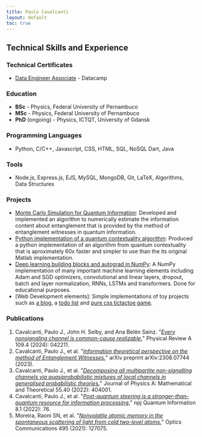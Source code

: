 ```yaml
---
title: Paulo Cavalcanti
layout: default
toc: true
---
```


## Technical Skills and Experience

### Technical Certificates

* [Data Engineer Associate](https://www.datacamp.com/certificate/DEA0013522191609) - Datacamp

### Education

* **BSc** - Physics, Federal University of Pernambuco
* **MSc** - Physics, Federal University of Pernambuco
* **PhD** (ongoing) - Physics, ICTQT, University of Gdansk

### Programming Languages

- Python, C/C++, Javascript, CSS, HTML, SQL, NoSQL Dart, Java

### Tools

- Node.js, Express.js, EJS, MySQL, MongoDB, Git, LaTeX, Algorithms, Data Structures

### Projects

- [Monte Carlo Simulation for Quantum Information](https://github.com/pjcavalcanti/WitnessInformation): Developed and implemented an algorithm to numerically estimate the information content about entanglement that is provided by the method of entanglement witnesses in quantum information.
- [Python implementation of a quantum contextuality algorithm](https://github.com/pjcavalcanti/SimplexEmbeddingGPT): Produced a python implementation of an algorithm from quantum contextuality that is aproximately 60x faster and simpler to use than the its original Matlab implementation.
- [Deep learning building blocks and autograd in NumPy](https://github.com/pjcavalcanti/tocha): A NumPy implementation of many important machine learning elements including Adam and SGD optimizers, convolutional and linear layers, dropout, batch and layer normalization, RNNs, LSTMs and transformers. Done for educational purposes.
- [Web Development elements]: Simple implementations of toy projects such as [a blog](https://github.com/pjcavalcanti/blog), a [todo list](https://github.com/pjcavalcanti/todo_browser) and [pure css tictactoe game](https://github.com/pjcavalcanti/tictactoe_browser).

### Publications

1. Cavalcanti, Paulo J., John H. Selby, and Ana Belén Sainz. "[_Every nonsignaling channel is common-cause realizable._](https://journals.aps.org/pra/abstract/10.1103/PhysRevA.109.042211)" Physical Review A 109.4 (2024): 042211.
2. Cavalcanti, Paulo J., et al. "[_Information theoretical perspective on the method of Entanglement Witnesses._](https://arxiv.org/abs/2308.07744)" arXiv preprint arXiv:2308.07744 (2023).
3. Cavalcanti, Paulo J., et al. "[_Decomposing all multipartite non-signalling channels via quasiprobabilistic mixtures of local channels in generalised probabilistic theories._](https://iopscience.iop.org/article/10.1088/1751-8121/ac8ea4/meta)" Journal of Physics A: Mathematical and Theoretical 55.40 (2022): 404001.
4. Cavalcanti, Paulo J., et al. "[_Post-quantum steering is a stronger-than-quantum resource for information processing._](https://www.nature.com/articles/s41534-022-00574-8)" npj Quantum Information 8.1 (2022): 76.
5. Moreira, Raoni SN, et al. "[_Nonvolatile atomic memory in the spontaneous scattering of light from cold two-level atoms._](https://www.sciencedirect.com/science/article/abs/pii/S0030401821003242)" Optics Communications 495 (2021): 127075.

